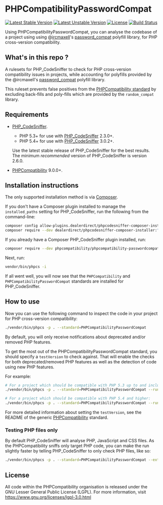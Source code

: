 # PHPCompatibilityPasswordCompat

[![Latest Stable Version](https://img.shields.io/packagist/v/phpcompatibility/phpcompatibility-passwordcompat?label=stable)](https://packagist.org/packages/phpcompatibility/phpcompatibility-passwordcompat)
[![Latest Unstable Version](https://img.shields.io/badge/unstable-dev--develop-e68718.svg?maxAge=2419200)](https://packagist.org/packages/phpcompatibility/phpcompatibility-passwordcompat)
[![License](https://img.shields.io/github/license/PHPCompatibility/PHPCompatibilityPasswordCompat?color=00a7a7)](https://github.com/PHPCompatibility/PHPCompatibilityPasswordCompat/blob/master/LICENSE)
[![Build Status](https://github.com/PHPCompatibility/PHPCompatibilityPasswordCompat/actions/workflows/ci.yml/badge.svg?branch=master)](https://github.com/PHPCompatibility/PHPCompatibilityPasswordCompat/actions/workflows/ci.yml)

Using PHPCompatibilityPasswordCompat, you can analyse the codebase of a project using using @[ircmaxell](https://github.com/ircmaxell/)'s [password_compat](https://github.com/ircmaxell/password_compat)  polyfill library, for PHP cross-version compatibility.


## What's in this repo ?

A rulesets for PHP_CodeSniffer to check for PHP cross-version compatibility issues in projects, while accounting for polyfills provided by the @ircmaxell's [password_compat](https://github.com/ircmaxell/password_compat)  polyfill library.

This ruleset prevents false positives from the [PHPCompatibility standard](https://github.com/PHPCompatibility/PHPCompatibility) by excluding back-fills and poly-fills which are provided by the `random_compat` library.


## Requirements

* [PHP_CodeSniffer](https://github.com/PHPCSStandards/PHP_CodeSniffer).
    - PHP 5.3+ for use with [PHP_CodeSniffer](https://github.com/PHPCSStandards/PHP_CodeSniffer) 2.3.0+.
    - PHP 5.4+ for use with [PHP_CodeSniffer](https://github.com/PHPCSStandards/PHP_CodeSniffer) 3.0.2+.

    Use the latest stable release of PHP_CodeSniffer for the best results.
    The minimum _recommended_ version of PHP_CodeSniffer is version 2.6.0.
* [PHPCompatibility](https://github.com/PHPCompatibility/PHPCompatibility) 9.0.0+.


## Installation instructions

The only supported installation method is via [Composer](https://getcomposer.org/).

If you don't have a Composer plugin installed to manage the `installed_paths` setting for PHP_CodeSniffer, run the following from the command-line:
```bash
composer config allow-plugins.dealerdirect/phpcodesniffer-composer-installer true
composer require --dev dealerdirect/phpcodesniffer-composer-installer:"^0.7" phpcompatibility/phpcompatibility-passwordcompat:"*"
```

If you already have a Composer PHP_CodeSniffer plugin installed, run:
```bash
composer require --dev phpcompatibility/phpcompatibility-passwordcompat:"*"
```

Next, run:
```bash
vendor/bin/phpcs -i
```
If all went well, you will now see that the `PHPCompatibility` and `PHPCompatibilityPasswordCompat` standards are installed for PHP_CodeSniffer.


## How to use

Now you can use the following command to inspect the code in your project for PHP cross-version compatibility:
```bash
./vendor/bin/phpcs -p . --standard=PHPCompatibilityPasswordCompat
```

By default, you will only receive notifications about deprecated and/or removed PHP features.

To get the most out of the PHPCompatibilityPasswordCompat standard, you should specify a `testVersion` to check against. That will enable the checks for both deprecated/removed PHP features as well as the detection of code using new PHP features.

For example:
```bash
# For a project which should be compatible with PHP 5.3 up to and including PHP 7.0:
./vendor/bin/phpcs -p . --standard=PHPCompatibilityPasswordCompat --runtime-set testVersion 5.3-7.0

# For a project which should be compatible with PHP 5.4 and higher:
./vendor/bin/phpcs -p . --standard=PHPCompatibilityPasswordCompat --runtime-set testVersion 5.4-
```

For more detailed information about setting the `testVersion`, see the README of the generic [PHPCompatibility](https://github.com/PHPCompatibility/PHPCompatibility#sniffing-your-code-for-compatibility-with-specific-php-versions) standard.


### Testing PHP files only

By default PHP_CodeSniffer will analyse PHP, JavaScript and CSS files. As the PHPCompatibility sniffs only target PHP code, you can make the run slightly faster by telling PHP_CodeSniffer to only check PHP files, like so:
```bash
./vendor/bin/phpcs -p . --standard=PHPCompatibilityPasswordCompat --extensions=php --runtime-set testVersion 5.3-
```

## License

All code within the PHPCompatibility organisation is released under the GNU Lesser General Public License (LGPL). For more information, visit <https://www.gnu.org/licenses/lgpl-3.0.html>
